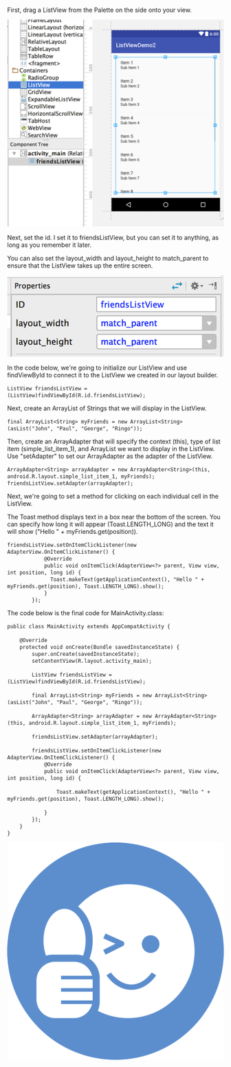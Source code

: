 
<p>First, drag a ListView from the Palette on the side onto your view.</p>

<img src = "img/main.png" alt="main">

<p>Next, set the id.  I set it to friendsListView, but you can set it to anything, as long as you remember it later.</p>
<p>You can also set the layout_width and layout_height to match_parent to ensure that the ListView takes up the entire screen. </p>

<img src = "img/id.png" alt="main">


<p></p>
<p></p>


<p>In the code below, we're going to initialize our ListView and use findViewById to connect it to the ListView we created in our layout builder. </p>

```
ListView friendsListView = (ListView)findViewById(R.id.friendsListView);
```
<p>Next, create an ArrayList of Strings that we will display in the ListView.</p>

```
final ArrayList<String> myFriends = new ArrayList<String>(asList("John", "Paul", "George", "Ringo"));
```

<p>Then, create an ArrayAdapter that will specify the context (this), type of list item (simple_list_item_1), and ArrayList we want to display in the ListView.  Use "setAdapter" to set our ArrayAdapter as the adapter of the ListView. </p>

```
ArrayAdapter<String> arrayAdapter = new ArrayAdapter<String>(this, android.R.layout.simple_list_item_1, myFriends);
friendsListView.setAdapter(arrayAdapter);
```



<p>Next, we're going to set a method for clicking on each individual cell in the ListView.  </p>

<p>The Toast method displays text in a box near the bottom of the screen.  You can specify how long it will appear (Toast.LENGTH_LONG) and the text it will show ("Hello " + myFriends.get(position)).</p>

```
friendsListView.setOnItemClickListener(new AdapterView.OnItemClickListener() {
            @Override
            public void onItemClick(AdapterView<?> parent, View view, int position, long id) {
              Toast.makeText(getApplicationContext(), "Hello " + myFriends.get(position), Toast.LENGTH_LONG).show();
            }
        });
```

<p>The code below is the final code for MainActivity.class:</p>

```
public class MainActivity extends AppCompatActivity {

    @Override
    protected void onCreate(Bundle savedInstanceState) {
        super.onCreate(savedInstanceState);
        setContentView(R.layout.activity_main);

        ListView friendsListView = (ListView)findViewById(R.id.friendsListView);

        final ArrayList<String> myFriends = new ArrayList<String>(asList("John", "Paul", "George", "Ringo"));

        ArrayAdapter<String> arrayAdapter = new ArrayAdapter<String>(this, android.R.layout.simple_list_item_1, myFriends);

        friendsListView.setAdapter(arrayAdapter);

        friendsListView.setOnItemClickListener(new AdapterView.OnItemClickListener() {
            @Override
            public void onItemClick(AdapterView<?> parent, View view, int position, long id) {

                Toast.makeText(getApplicationContext(), "Hello " + myFriends.get(position), Toast.LENGTH_LONG).show();

            }
        });
    }
}
```

<p></p>
<img src = "img/thumbsup.png" alt="main">
